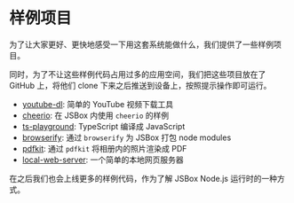 # 样例项目

为了让大家更好、更快地感受一下用这套系统能做什么，我们提供了一些样例项目。

同时，为了不让这些样例代码占用过多的应用空间，我们把这些项目放在了 GitHub 上，将他们 clone 下来之后推送到设备上，按照提示操作即可运行。

- [youtube-dl](https://github.com/cyanzhong/jsbox-youtube-dl): 简单的 YouTube 视频下载工具
- [cheerio](https://github.com/cyanzhong/jsbox-cheerio): 在 JSBox 内使用 `cheerio` 的样例
- [ts-playground](https://github.com/cyanzhong/jsbox-ts-playground): TypeScript 编译成 JavaScript
- [browserify](https://github.com/cyanzhong/jsbox-browserify): 通过 `browserify` 为 JSBox 打包 node modules
- [pdfkit](https://github.com/cyanzhong/jsbox-pdfkit): 通过 `pdfkit` 将相册内的照片渲染成 PDF
- [local-web-server](https://github.com/cyanzhong/jsbox-local-web-server): 一个简单的本地网页服务器

在之后我们也会上线更多的样例代码，作为了解 JSBox Node.js 运行时的一种方式。